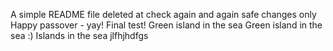 A simple README file
deleted at
check again
and again
safe changes only
Happy passover - yay!
Final test!
Green island in the sea
Green island in the sea :)
Islands in the sea
jlfhjhdfgs
